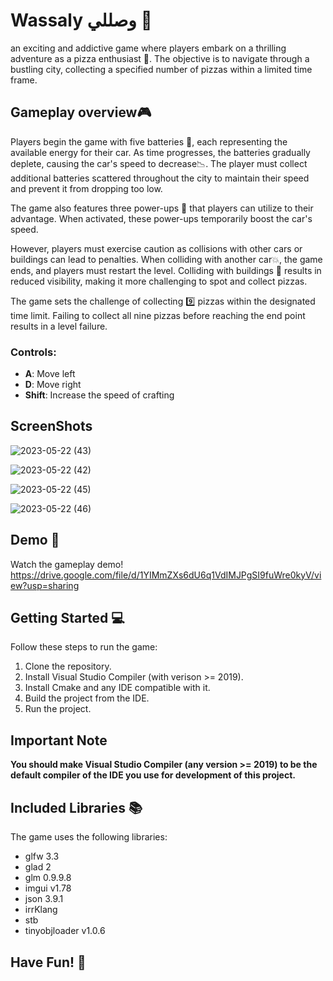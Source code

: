 # Wassaly وصللي 🚗

an exciting and addictive game where players embark on a thrilling adventure as a pizza enthusiast 🍕. The objective is to navigate through a bustling city, collecting a specified number of pizzas within a limited time frame.


## Gameplay overview🎮

Players begin the game with five batteries 🔋, each representing the available energy for their car. As time progresses, the batteries gradually deplete, causing the car's speed to decrease📉. The player must collect additional batteries scattered throughout the city to maintain their speed and prevent it from dropping too low.

The game also features three power-ups 🔌 that players can utilize to their advantage. When activated, these power-ups temporarily boost the car's speed.

However, players must exercise caution as collisions with other cars or buildings can lead to penalties. When colliding with another car💥, the game ends, and players must restart the level. Colliding with buildings 🌇 results in reduced visibility, making it more challenging to spot and collect pizzas.

The game sets the challenge of collecting 9️⃣ pizzas within the designated time limit. Failing to collect all nine pizzas before reaching the end point results in a level failure.

### Controls:

- **A**: Move left
- **D**: Move right
- **Shift**: Increase the speed of crafting



## ScreenShots
![2023-05-22 (43)](https://github.com/Orange-Hackathon/tapcash-Cross-Platform/assets/90224487/cd956cee-ee29-4139-8b7f-1546ea2cfa8d)

![2023-05-22 (42)](https://github.com/Orange-Hackathon/tapcash-Cross-Platform/assets/90224487/55747cdd-a40b-4c7b-9932-b2a82b06978f)

![2023-05-22 (45)](https://github.com/Orange-Hackathon/tapcash-Cross-Platform/assets/90224487/89589de9-25d8-4c89-bd3a-7a2b0c331acb)

![2023-05-22 (46)](https://github.com/Orange-Hackathon/tapcash-Cross-Platform/assets/90224487/4bab5341-a552-473e-9da0-d567ef82ebc5)



## Demo 🎥

Watch the gameplay demo!
https://drive.google.com/file/d/1YIMmZXs6dU6q1VdIMJPgSI9fuWre0kyV/view?usp=sharing

## Getting Started 💻

Follow these steps to run the game:

1. Clone the repository.
2. Install Visual Studio Compiler (with verison >= 2019).
3. Install Cmake and any IDE compatible with it.
4. Build the project from the IDE.
5. Run the project.

## Important Note

**You should make Visual Studio Compiler (any version >= 2019) to be the default compiler of the IDE you use for development of this project.**

## Included Libraries 📚

The game uses the following libraries:

- glfw 3.3
- glad 2
- glm 0.9.9.8
- imgui v1.78
- json 3.9.1
- irrKlang
- stb
- tinyobjloader v1.0.6

## Have Fun! 🚀
